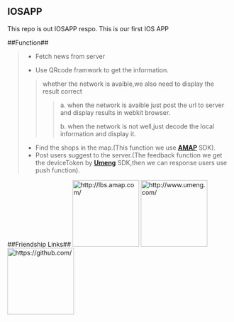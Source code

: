 ## IOSAPP ##
This repo is out IOSAPP respo. This is our first IOS APP

##Function##
>* Fetch news from server
>
>* Use QRcode framwork to get the information.
>>  whether the network is avaible,we also need to display the result correct
>>
>>>a. when the network is avaible just post the url to server and display results in webkit browser.
>>>
>>>b. when the network is not well,just decode the local information and display it.
>
>* Find the shops in the map.(This function we use **[AMAP][]** SDK).
>* Post users suggest to the server.(The feedback function we get the deviceToken by **[Umeng][]** SDK,then we can response users use push function).

##Friendship Links##
[<img src="http://img.kanzhun.com/images/logo/20140820/7c1bec4249ca676197cba542436d8cc5.jpg" height=150 width=150 alt="http://lbs.amap.com/"/>](http://lbs.amap.com/ "http://lbs.amap.com/")
[<img src="http://img.kanzhun.com/images/logo/20140915/9c4b54c2cdacd953f663c8f7073ef593.jpg" height=150 width=150 alt="http://www.umeng.com/"/>](http://www.umeng.com/ "http://www.umeng.com/")
[<img src="http://www.woiweb.net/wp-content/uploads/2013/07/github.png" height=150 width=150 alt="https://github.com/"/>](https://github.com/ "https://github.com/")

[AMAP]: http://lbs.amap.com
[Umeng]: http://www.umeng.com
